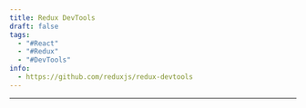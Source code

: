 ```yaml
---
title: Redux DevTools
draft: false
tags:
  - "#React"
  - "#Redux"
  - "#DevTools"
info:
  - https://github.com/reduxjs/redux-devtools
---
```


___
